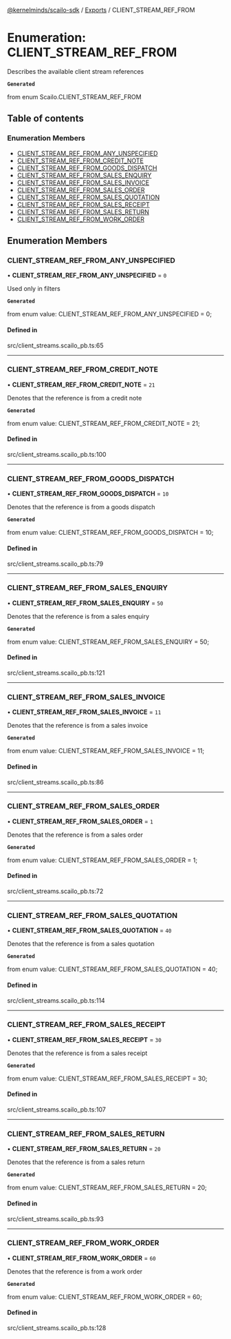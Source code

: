 [@kernelminds/scailo-sdk](../README.md) / [Exports](../modules.md) / CLIENT\_STREAM\_REF\_FROM

# Enumeration: CLIENT\_STREAM\_REF\_FROM

Describes the available client stream references

**`Generated`**

from enum Scailo.CLIENT_STREAM_REF_FROM

## Table of contents

### Enumeration Members

- [CLIENT\_STREAM\_REF\_FROM\_ANY\_UNSPECIFIED](CLIENT_STREAM_REF_FROM.md#client_stream_ref_from_any_unspecified)
- [CLIENT\_STREAM\_REF\_FROM\_CREDIT\_NOTE](CLIENT_STREAM_REF_FROM.md#client_stream_ref_from_credit_note)
- [CLIENT\_STREAM\_REF\_FROM\_GOODS\_DISPATCH](CLIENT_STREAM_REF_FROM.md#client_stream_ref_from_goods_dispatch)
- [CLIENT\_STREAM\_REF\_FROM\_SALES\_ENQUIRY](CLIENT_STREAM_REF_FROM.md#client_stream_ref_from_sales_enquiry)
- [CLIENT\_STREAM\_REF\_FROM\_SALES\_INVOICE](CLIENT_STREAM_REF_FROM.md#client_stream_ref_from_sales_invoice)
- [CLIENT\_STREAM\_REF\_FROM\_SALES\_ORDER](CLIENT_STREAM_REF_FROM.md#client_stream_ref_from_sales_order)
- [CLIENT\_STREAM\_REF\_FROM\_SALES\_QUOTATION](CLIENT_STREAM_REF_FROM.md#client_stream_ref_from_sales_quotation)
- [CLIENT\_STREAM\_REF\_FROM\_SALES\_RECEIPT](CLIENT_STREAM_REF_FROM.md#client_stream_ref_from_sales_receipt)
- [CLIENT\_STREAM\_REF\_FROM\_SALES\_RETURN](CLIENT_STREAM_REF_FROM.md#client_stream_ref_from_sales_return)
- [CLIENT\_STREAM\_REF\_FROM\_WORK\_ORDER](CLIENT_STREAM_REF_FROM.md#client_stream_ref_from_work_order)

## Enumeration Members

### CLIENT\_STREAM\_REF\_FROM\_ANY\_UNSPECIFIED

• **CLIENT\_STREAM\_REF\_FROM\_ANY\_UNSPECIFIED** = ``0``

Used only in filters

**`Generated`**

from enum value: CLIENT_STREAM_REF_FROM_ANY_UNSPECIFIED = 0;

#### Defined in

src/client_streams.scailo_pb.ts:65

___

### CLIENT\_STREAM\_REF\_FROM\_CREDIT\_NOTE

• **CLIENT\_STREAM\_REF\_FROM\_CREDIT\_NOTE** = ``21``

Denotes that the reference is from a credit note

**`Generated`**

from enum value: CLIENT_STREAM_REF_FROM_CREDIT_NOTE = 21;

#### Defined in

src/client_streams.scailo_pb.ts:100

___

### CLIENT\_STREAM\_REF\_FROM\_GOODS\_DISPATCH

• **CLIENT\_STREAM\_REF\_FROM\_GOODS\_DISPATCH** = ``10``

Denotes that the reference is from a goods dispatch

**`Generated`**

from enum value: CLIENT_STREAM_REF_FROM_GOODS_DISPATCH = 10;

#### Defined in

src/client_streams.scailo_pb.ts:79

___

### CLIENT\_STREAM\_REF\_FROM\_SALES\_ENQUIRY

• **CLIENT\_STREAM\_REF\_FROM\_SALES\_ENQUIRY** = ``50``

Denotes that the reference is from a sales enquiry

**`Generated`**

from enum value: CLIENT_STREAM_REF_FROM_SALES_ENQUIRY = 50;

#### Defined in

src/client_streams.scailo_pb.ts:121

___

### CLIENT\_STREAM\_REF\_FROM\_SALES\_INVOICE

• **CLIENT\_STREAM\_REF\_FROM\_SALES\_INVOICE** = ``11``

Denotes that the reference is from a sales invoice

**`Generated`**

from enum value: CLIENT_STREAM_REF_FROM_SALES_INVOICE = 11;

#### Defined in

src/client_streams.scailo_pb.ts:86

___

### CLIENT\_STREAM\_REF\_FROM\_SALES\_ORDER

• **CLIENT\_STREAM\_REF\_FROM\_SALES\_ORDER** = ``1``

Denotes that the reference is from a sales order

**`Generated`**

from enum value: CLIENT_STREAM_REF_FROM_SALES_ORDER = 1;

#### Defined in

src/client_streams.scailo_pb.ts:72

___

### CLIENT\_STREAM\_REF\_FROM\_SALES\_QUOTATION

• **CLIENT\_STREAM\_REF\_FROM\_SALES\_QUOTATION** = ``40``

Denotes that the reference is from a sales quotation

**`Generated`**

from enum value: CLIENT_STREAM_REF_FROM_SALES_QUOTATION = 40;

#### Defined in

src/client_streams.scailo_pb.ts:114

___

### CLIENT\_STREAM\_REF\_FROM\_SALES\_RECEIPT

• **CLIENT\_STREAM\_REF\_FROM\_SALES\_RECEIPT** = ``30``

Denotes that the reference is from a sales receipt

**`Generated`**

from enum value: CLIENT_STREAM_REF_FROM_SALES_RECEIPT = 30;

#### Defined in

src/client_streams.scailo_pb.ts:107

___

### CLIENT\_STREAM\_REF\_FROM\_SALES\_RETURN

• **CLIENT\_STREAM\_REF\_FROM\_SALES\_RETURN** = ``20``

Denotes that the reference is from a sales return

**`Generated`**

from enum value: CLIENT_STREAM_REF_FROM_SALES_RETURN = 20;

#### Defined in

src/client_streams.scailo_pb.ts:93

___

### CLIENT\_STREAM\_REF\_FROM\_WORK\_ORDER

• **CLIENT\_STREAM\_REF\_FROM\_WORK\_ORDER** = ``60``

Denotes that the reference is from a work order

**`Generated`**

from enum value: CLIENT_STREAM_REF_FROM_WORK_ORDER = 60;

#### Defined in

src/client_streams.scailo_pb.ts:128
